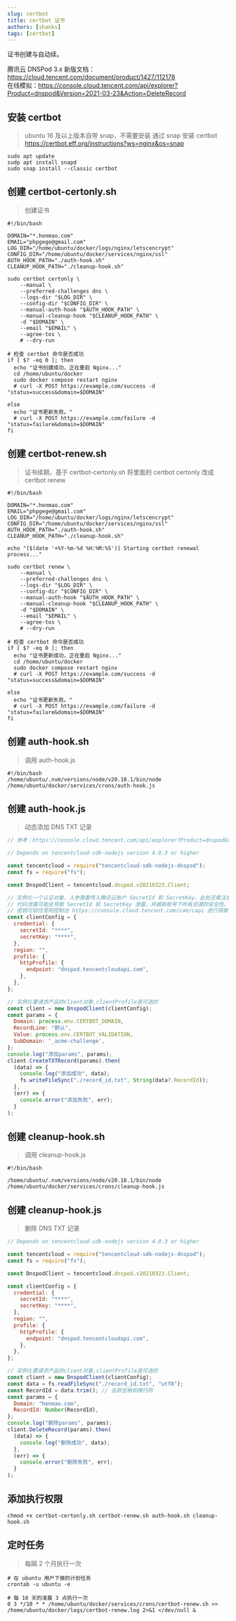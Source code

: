```yaml
---
slug: certbot
title: certbot 证书
authors: [shanks]
tags: [certbot]
---
```


证书创建与自动续。

<!-- truncate -->

腾讯云 DNSPod 3.x 新版文档： https://cloud.tencent.com/document/product/1427/112178  
在线模拟：https://console.cloud.tencent.com/api/explorer?Product=dnspod&Version=2021-03-23&Action=DeleteRecord

## 安装 certbot

> ubuntu 16 及以上版本自带 snap，不需要安装
> 通过 snap 安装 certbot  
> https://certbot.eff.org/instructions?ws=nginx&os=snap

```shell
sudo apt update
sudp apt install snapd
sudo snap install --classic certbot
```

## 创建 certbot-certonly.sh

> 创建证书

```shell
#!/bin/bash

DOMAIN="*.henmao.com"
EMAIL="phpgege@gmail.com"
LOG_DIR="/home/ubuntu/docker/logs/nginx/letscencrypt"
CONFIG_DIR="/home/ubuntu/docker/services/nginx/ssl"
AUTH_HOOK_PATH="./auth-hook.sh"
CLEANUP_HOOK_PATH="./cleanup-hook.sh"

sudo certbot certonly \
    --manual \
    --preferred-challenges dns \
    --logs-dir "$LOG_DIR" \
    --config-dir "$CONFIG_DIR" \
    --manual-auth-hook "$AUTH_HOOK_PATH" \
    --manual-cleanup-hook "$CLEANUP_HOOK_PATH" \
    -d "$DOMAIN" \
    --email "$EMAIL" \
    --agree-tos \
    # --dry-run

# 检查 certbot 命令是否成功
if [ $? -eq 0 ]; then
  echo "证书创建成功，正在重启 Nginx..."
  cd /home/ubuntu/docker
  sudo docker compose restart nginx
  # curl -X POST https://example.com/success -d "status=success&domain=$DOMAIN"

else
  echo "证书更新失败。"
  # curl -X POST https://example.com/failure -d "status=failure&domain=$DOMAIN"
fi
```

## 创建 certbot-renew.sh

> 证书续期，基于 certbot-certonly.sh 将里面的 certbot certonly 改成  certbot renew

```shell
#!/bin/bash

DOMAIN="*.henmao.com"
EMAIL="phpgege@gmail.com"
LOG_DIR="/home/ubuntu/docker/logs/nginx/letscencrypt"
CONFIG_DIR="/home/ubuntu/docker/services/nginx/ssl"
AUTH_HOOK_PATH="./auth-hook.sh"
CLEANUP_HOOK_PATH="./cleanup-hook.sh"

echo "[$(date '+%Y-%m-%d %H:%M:%S')] Starting certbot renewal process..."

sudo certbot renew \
    --manual \
    --preferred-challenges dns \
    --logs-dir "$LOG_DIR" \
    --config-dir "$CONFIG_DIR" \
    --manual-auth-hook "$AUTH_HOOK_PATH" \
    --manual-cleanup-hook "$CLEANUP_HOOK_PATH" \
    -d "$DOMAIN" \
    --email "$EMAIL" \
    --agree-tos \
    # --dry-run

# 检查 certbot 命令是否成功
if [ $? -eq 0 ]; then
  echo "证书更新成功，正在重启 Nginx..."
  cd /home/ubuntu/docker
  sudo docker compose restart nginx
  # curl -X POST https://example.com/success -d "status=success&domain=$DOMAIN"

else
  echo "证书更新失败。"
  # curl -X POST https://example.com/failure -d "status=failure&domain=$DOMAIN"
fi
```

## 创建 auth-hook.sh

> 调用 auth-hook.js

```shell
#!/bin/bash
/home/ubuntu/.nvm/versions/node/v20.18.1/bin/node /home/ubuntu/docker/services/crons/auth-hook.js
```

## 创建 auth-hook.js

> 动态添加 DNS TXT 记录

```javascript
// 参考：https://console.cloud.tencent.com/api/explorer?Product=dnspod&Version=2021-03-23&Action=CreateTXTRecord

// Depends on tencentcloud-sdk-nodejs version 4.0.3 or higher

const tencentcloud = require("tencentcloud-sdk-nodejs-dnspod");
const fs = require("fs");

const DnspodClient = tencentcloud.dnspod.v20210323.Client;

// 实例化一个认证对象，入参需要传入腾讯云账户 SecretId 和 SecretKey，此处还需注意密钥对的保密
// 代码泄露可能会导致 SecretId 和 SecretKey 泄露，并威胁账号下所有资源的安全性。以下代码示例仅供参考，建议采用更安全的方式来使用密钥，请参见：https://cloud.tencent.com/document/product/1278/85305
// 密钥可前往官网控制台 https://console.cloud.tencent.com/cam/capi 进行获取
const clientConfig = {
  credential: {
    secretId: "****",
    secretKey: "****",
  },
  region: "",
  profile: {
    httpProfile: {
      endpoint: "dnspod.tencentcloudapi.com",
    },
  },
};

// 实例化要请求产品的client对象,clientProfile是可选的
const client = new DnspodClient(clientConfig);
const params = {
  Domain: process.env.CERTBOT_DOMAIN,
  RecordLine: "默认",
  Value: process.env.CERTBOT_VALIDATION,
  SubDomain: '_acme-challenge',
};
console.log("添加params", params);
client.CreateTXTRecord(params).then(
  (data) => {
    console.log("添加成功", data);
    fs.writeFileSync("./record_id.txt", String(data?.RecordId));
  },
  (err) => {
    console.error("添加失败", err);
  }
);
```

## 创建 cleanup-hook.sh

> 调用  cleanup-hook.js

```shell
#!/bin/bash

/home/ubuntu/.nvm/versions/node/v20.18.1/bin/node /home/ubuntu/docker/services/crons/cleanup-hook.js
```


## 创建 cleanup-hook.js

> 删除 DNS TXT 记录

```javascript
// Depends on tencentcloud-sdk-nodejs version 4.0.3 or higher

const tencentcloud = require("tencentcloud-sdk-nodejs-dnspod");
const fs = require("fs");

const DnspodClient = tencentcloud.dnspod.v20210323.Client;

const clientConfig = {
  credential: {
    secretId: "****",
    secretKey: "****",
  },
  region: "",
  profile: {
    httpProfile: {
      endpoint: "dnspod.tencentcloudapi.com",
    },
  },
};

// 实例化要请求产品的client对象,clientProfile是可选的
const client = new DnspodClient(clientConfig);
const data = fs.readFileSync("./record_id.txt", "utf8");
const RecordId = data.trim(); // 去除空格和换行符
const params = {
  Domain: "henmao.com",
  RecordId: Number(RecordId),
};
console.log("删除params", params);
client.DeleteRecord(params).then(
  (data) => {
    console.log("删除成功", data);
  },
  (err) => {
    console.error("删除失败", err);
  }
);
```

## 添加执行权限

```shell
chmod +x certbot-certonly.sh certbot-renew.sh auth-hook.sh cleanup-hook.sh
```

## 定时任务

> 每隔 2 个月执行一次

```shell
# 在 ubuntu 用户下做的计划任务
crontab -u ubuntu -e 

# 每 10 天的凌晨 3 点执行一次
0 3 */10 * * /home/ubuntu/docker/services/crons/certbot-renew.sh >> /home/ubuntu/docker/logs/certbot-renew.log 2>&1 </dev/null &
```
